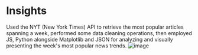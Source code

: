 # Insights
Used the NYT (New York Times) API to retrieve the most popular articles spanning a week, performed some data cleaning operations, then employed JS, Python alongside Matplotlib and JSON for analyzing and visually presenting the week's most popular news trends.
![image](https://github.com/DS-1090/Insights/assets/126580400/8a5224ab-3fd6-4d32-8bb4-e2bacd2db9cb)
